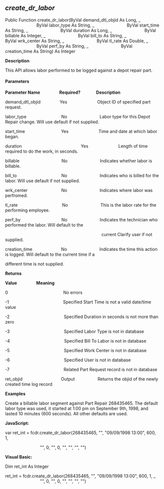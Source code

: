 _create_dr_labor_
-------------------

Public Function create_dr_labor(ByVal demand_dtl_objid As Long, _
                          ByVal labor_type As String, _
                          ByVal start_time As String, _
                          ByVal duration As Long, _
                          ByVal billable As Integer, _
                          ByVal bill_to As String, _
                          ByVal wrk_center As String, _
                          ByVal tl_rate As Double, _
                          ByVal perf_by As String, _
                          ByVal creation_time As String) As Integer

**Description**

This API allows labor performed to be logged against a depot repair part.

#### Parameters
**Parameter Name**                **Required?**             **Description**

demand_dtl_objid                Yes                         Object ID of specified part request.

labor_type                             No                           Labor type for this Depot Repair change. Will use default if not supplied.

start_time                              Yes                         Time and date at which labor began.

duration                                                 Yes                         Length of time required to do the work, in seconds.

billable                                   No                           Indicates whether labor is billable.

bill_to                                     No                           Indicates who is billed for the labor. Will use default if not supplied.

wrk_center                            No                           Indicates where labor was perfromed.

tl_rate                                     No                           This is the labor rate for the performing employee.

perf_by                                  No                           Indicates the technician who performed the labor. Will default to the

                                                                                current Clarify user if not supplied.

creation_time                        No                           Indicates the time this action is logged. Will default to the current time if a

different time is not supplied.

**Returns**

**Value**                **Meaning**

0                                              No errors

-1                                             Specified Start Time is not a valid date/time value

-2                                             Specified Duration in seconds is not more than zero

-3                                             Specified Labor Type is not in database

-4                                             Specified Bill To Labor is not in database

-5                                             Specified Work Center is not in database

-6                                             Specified User is not in database

-7                                             Related Part Request record is not in database

ret_objid                                Output                   Returns the objid of the newly created time log record

**Examples**

 Create a billable labor segment against Part Repair 268435465. The default labor type was used, it started at 1:00 pm on September 9th, 1998, and lasted 10 minutes (600 seconds). All other defaults are used.

**JavaScript:**

var ret_int = fcdr.create_dr_labor(268435465, "", "09/09/1998 13:00", 600, 1,

                             "", 0, "", 0, "", "", "", "")

**Visual Basic:**

Dim ret_int As Integer

ret_int = fcdr.create_dr_labor(268435465, "", "09/09/1998 13:00", 600, 1, _
                             "", 0, "", 0, "", "", "", "")